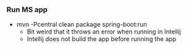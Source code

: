 ### Run MS app

- mvn -Pcentral clean package spring-boot:run
    - Bit weird that it throws an error when running in Intellij
    - Intellij does not build the app before running the app
    
